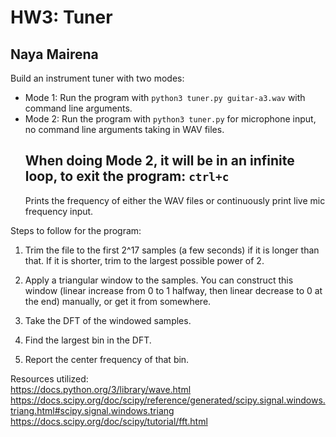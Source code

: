 # HW3: Tuner

## Naya Mairena

Build an instrument tuner with two modes:

- Mode 1: Run the program with `python3 tuner.py guitar-a3.wav` with command line arguments.
- Mode 2: Run the program with `python3 tuner.py` for microphone input, no command line arguments taking in WAV files.
  ## **When doing Mode 2, it will be in an infinite loop, to exit the program: `ctrl+c`**
  Prints the frequency of either the WAV files or continuously print live mic frequency input.

Steps to follow for the program:

1. Trim the file to the first 2^17 samples (a few seconds) if it is longer than that. If it is shorter, trim to the largest possible power of 2.

2. Apply a triangular window to the samples. You can construct this window (linear increase from 0 to 1 halfway, then linear decrease to 0 at the end) manually, or get it from somewhere.

3. Take the DFT of the windowed samples.

4. Find the largest bin in the DFT.

5. Report the center frequency of that bin.

Resources utilized:  
https://docs.python.org/3/library/wave.html  
https://docs.scipy.org/doc/scipy/reference/generated/scipy.signal.windows.triang.html#scipy.signal.windows.triang  
https://docs.scipy.org/doc/scipy/tutorial/fft.html
